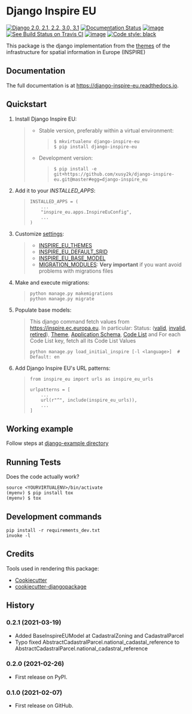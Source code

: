 Django Inspire EU
=================

[![Django 2.0, 2.1, 2.2, 3.0, 3.1](https://img.shields.io/badge/django-2.0,%202.1,%202.2,%203.0,%203.1-092E20.svg)](https://www.djangoproject.com)
[![Documentation Status](https://readthedocs.org/projects/django-inspire-eu/badge/?version=latest)](https://django-inspire-eu.readthedocs.io/en/latest/?badge=latest)
[![image](https://badge.fury.io/py/django-inspire-eu.svg)](https://badge.fury.io/py/django-inspire-eu)
[![See Build Status on Travis CI](https://travis-ci.com/xusy2k/django-inspire-eu.svg?branch=master)](https://travis-ci.com/xusy2k/django-inspire-eu)
[![image](https://codecov.io/gh/xusy2k/django-inspire-eu/branch/master/graph/badge.svg)](https://codecov.io/gh/xusy2k/django-inspire-eu)
[![Code style: black](https://img.shields.io/badge/code%20style-black-000000.svg)](https://github.com/ambv/black)

This package is the django implementation from the
[themes](https://inspire.ec.europa.eu/Themes/Data-Specifications/2892)
of the infrastructure for spatial information in Europe (INSPIRE)

Documentation
-------------

The full documentation is at <https://django-inspire-eu.readthedocs.io>.

Quickstart
----------

1.  Install Django Inspire EU:

    > -   Stable version, preferably within a virtual environment:
    >    
    >     >
    >     >     $ mkvirtualenv django-inspire-eu
    >     >     $ pip install django-inspire-eu
    >
    > -   Development version:
    >
    >     > ``` {.sourceCode .bash}
    >     > $ pip install -e git+https://github.com/xusy2k/django-inspire-eu.git@master#egg=django-inspire_eu
    >     > ```
    >
2.  Add it to your _INSTALLED\_APPS_:

    > ``` {.sourceCode .python}
    > INSTALLED_APPS = (
    >     ...
    >     "inspire_eu.apps.InspireEuConfig",
    >     ...
    > )
    > ```

3.  Customize [settings](https://django-inspire-eu.readthedocs.io/en/latest/settings.html):

    > -   [INSPIRE\_EU\_THEMES](https://django-inspire-eu.readthedocs.io/en/latest/settings.html#inspire-eu-themes)
    > -   [INSPIRE\_EU\_DEFAULT\_SRID](https://django-inspire-eu.readthedocs.io/en/latest/settings.html#inspire-eu-default-srid)
    > -   [INSPIRE\_EU\_BASE\_MODEL](https://django-inspire-eu.readthedocs.io/en/latest/settings.html#inspire-eu-base-model)
    > -   [MIGRATION\_MODULES](https://django-inspire-eu.readthedocs.io/en/latest/settings.html#migration-modules): **Very important** if you
    >     want avoid problems with migrations files


4.  Make and execute migrations:

    > ``` {.sourceCode .bash}
    > python manage.py makemigrations
    > python manage.py migrate
    > ```

5.  Populate base models:

    > This django command fetch values from
    > <https://inspire.ec.europa.eu>. In particular: Status:
    > ([valid](https://inspire.ec.europa.eu/registry/status/valid),
    > [invalid](https://inspire.ec.europa.eu/registry/status/invalid),
    > [retired](https://inspire.ec.europa.eu/registry/status/retired)),
    > [Theme](https://inspire.ec.europa.eu/theme/),
    > [Application Schema](https://inspire.ec.europa.eu/applicationschema/),
    > [Code List](https://inspire.ec.europa.eu/codelist/) and
    > For each Code List key, fetch all its Code List Values
    >
    > ``` {.sourceCode .bash}
    > python manage.py load_initial_inspire [-l <language>]  # Default: en
    > ```

6.  Add Django Inspire EU's URL patterns:

    > ``` {.sourceCode .python}
    > from inspire_eu import urls as inspire_eu_urls
    >
    > urlpatterns = [
    >     ...
    >     url(r"^", include(inspire_eu_urls)),
    >     ...
    > ]
    > ```

Working example
---------------

Follow steps at [django-example
directory](https://github.com/xusy2k/django-inspire-eu/tree/master/django-example/)

Running Tests
-------------

Does the code actually work?

    source <YOURVIRTUALENV>/bin/activate
    (myenv) $ pip install tox
    (myenv) $ tox

Development commands
--------------------

    pip install -r requirements_dev.txt
    invoke -l

Credits
-------

Tools used in rendering this package:

-   [Cookiecutter](https://github.com/audreyr/cookiecutter)
-   [cookiecutter-djangopackage](https://github.com/pydanny/cookiecutter-djangopackage)

History
-------

### 0.2.1 (2021-03-19)

-   Added BaseInspireEUModel at CadastralZoning and CadastralParcel
-   Typo fixed AbstractCadastralParcel.national\_cadastal\_reference to
    AbstractCadastralParcel.national\_cadastral\_reference

### 0.2.0 (2021-02-26)

-   First release on PyPI.

### 0.1.0 (2021-02-07)

-   First release on GitHub.
